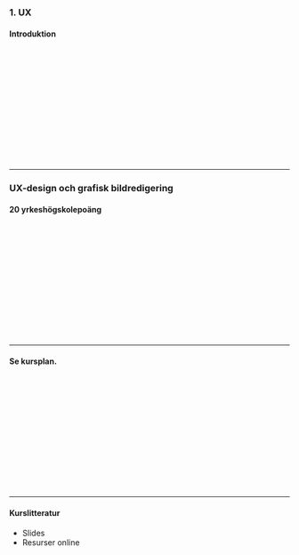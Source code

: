 ### 1. UX
#### Introduktion

&nbsp;

&nbsp;

&nbsp;

&nbsp;

&nbsp;

&nbsp;

&nbsp;

---

### UX-design och grafisk bildredigering
#### 20 yrkeshögskolepoäng

&nbsp;

&nbsp;

&nbsp;

&nbsp;

&nbsp;

&nbsp;

&nbsp;

---

#### Se kursplan.

&nbsp;

&nbsp;

&nbsp;

&nbsp;

&nbsp;

&nbsp;

&nbsp;

---

#### Kurslitteratur

* Slides
* Resurser online